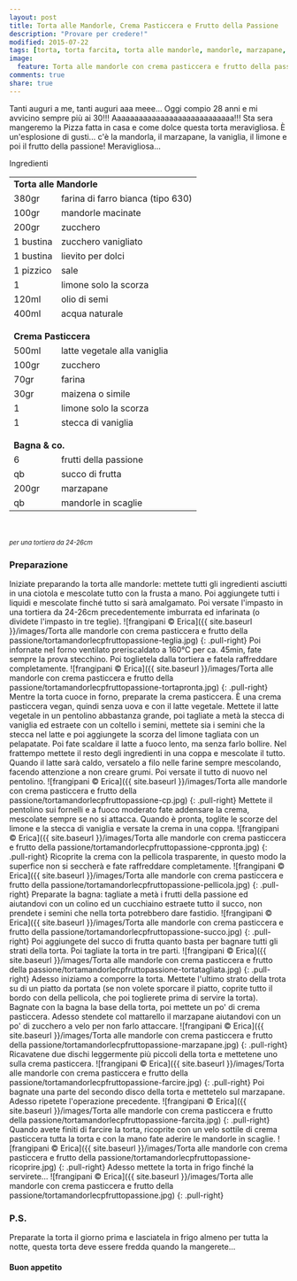```yaml
---
layout: post
title: Torta alle Mandorle, Crema Pasticcera e Frutto della Passione
description: "Provare per credere!"
modified: 2015-07-22
tags: [torta, torta farcita, torta alle mandorle, mandorle, marzapane, crema pasticcera, frutto della passione, compleanno, vegan]
image:
  feature: Torta alle mandorle con crema pasticcera e frutto della passione/tortamandorlecpfruttopassione-header.jpg
comments: true
share: true
---
```


Tanti auguri a me, tanti auguri aaa meee... Oggi compio 28 anni e mi avvicino sempre più ai 30!!! Aaaaaaaaaaaaaaaaaaaaaaaaaaaa!!! Sta sera mangeremo la Pizza fatta in casa e come dolce questa torta meravigliosa. È un'esplosione di gusti... c'è la mandorla, il marzapane, la vaniglia, il limone e poi il frutto della passione! Meravigliosa...


<div class="ingredients">
  <div class="ingredients-title">Ingredienti</div>
  <table>
    <tbody>
      <tr>
        <td colspan="2"><b>Torta alle Mandorle</b></td>
      </tr>
      <tr>
        <td>380gr</td>
        <td>farina di farro bianca (tipo 630)</td>
      </tr>
      <tr>
        <td>100gr</td>
        <td>mandorle macinate</td>
      </tr>
      <tr>
        <td>200gr</td>
        <td>zucchero</td>
      </tr>
      <tr>
        <td>1 bustina</td>
        <td>zucchero vanigliato</td>
      </tr>
      <tr>
        <td>1 bustina</td>
        <td>lievito per dolci</td>
      </tr>
      <tr>
        <td>1 pizzico</td>
        <td>sale</td>
      </tr>
      <tr>
        <td>1</td>
        <td>limone solo la scorza</td>
      </tr>
      <tr>
        <td>120ml</td>
        <td>olio di semi</td>
      </tr>
      <tr>
        <td>400ml</td>
        <td>acqua naturale</td>
      </tr>
      <tr style="height: 15px;"></tr>
      <tr>          
        <td colspan="2"><b>Crema Pasticcera</b></td>
      </tr>
      <tr>
        <td>500ml</td>
        <td>latte vegetale alla vaniglia</td>
      </tr>
      <tr>
        <td>100gr</td>
        <td>zucchero</td>
      </tr>
      <tr>
        <td>70gr</td>
        <td>farina</td>
      </tr>
      <tr>
        <td>30gr</td>
        <td>maizena o simile</td>
      </tr>
      <tr>
        <td>1</td>
        <td>limone solo la scorza</td>
      </tr>
      <tr>
        <td>1</td>
        <td>stecca di vaniglia</td>
      </tr>
      <tr style="height: 15px;"></tr>
      <tr>          
        <td colspan="2"><b>Bagna & co.</b></td>
      </tr>
      <tr>
        <td>6</td>
        <td>frutti della passione</td>
      </tr>
      <tr>
        <td>qb</td>
        <td>succo di frutta</td>
      </tr>
      <tr>
        <td>200gr</td>
        <td>marzapane</td>
      </tr>
      <tr>
        <td>qb</td>
        <td>mandorle in scaglie</td>
      </tr>
    </tbody>
  </table>
  <br></br>
  <i class="pull-right" style="font-size: 80%;">per una tortiera da 24-26cm</i>
</div>


<h3>
  <font color="grey">
    <i class="icon-cogs"></i>
  </font> Preparazione
</h3>

Iniziate preparando la torta alle mandorle: mettete tutti gli ingredienti asciutti in una ciotola e mescolate tutto con la frusta a mano. Poi aggiungete tutti i liquidi e mescolate finché tutto si sarà amalgamato. Poi versate l'impasto in una tortiera da 24-26cm precedentemente imburrata ed infarinata (o dividete l'impasto in tre teglie).
![frangipani © Erica]({{ site.baseurl }}/images/Torta alle mandorle con crema pasticcera e frutto della passione/tortamandorlecpfruttopassione-teglia.jpg)
{: .pull-right}
Poi infornate nel forno ventilato preriscaldato a 160°C per ca. 45min, fate sempre la prova stecchino. Poi toglietela dalla tortiera e fatela raffreddare completamente.
![frangipani © Erica]({{ site.baseurl }}/images/Torta alle mandorle con crema pasticcera e frutto della passione/tortamandorlecpfruttopassione-tortapronta.jpg)
{: .pull-right}
Mentre la torta cuoce in forno, preparate la crema pasticcera. È una crema pasticcera vegan, quindi senza uova e con il latte vegetale. Mettete il latte vegetale in un pentolino abbastanza grande, poi tagliate a metà la stecca di vaniglia ed estraete con un coltello i semini, mettete sia i semini che la stecca nel latte e poi aggiungete la scorza del limone tagliata con un pelapatate. Poi fate scaldare il latte a fuoco lento, ma senza farlo bollire. Nel frattempo mettete il resto degli ingredienti in una coppa e mescolate il tutto. Quando il latte sarà caldo, versatelo a filo nelle farine sempre mescolando, facendo attenzione a non creare grumi. Poi versate il tutto di nuovo nel pentolino.
![frangipani © Erica]({{ site.baseurl }}/images/Torta alle mandorle con crema pasticcera e frutto della passione/tortamandorlecpfruttopassione-cp.jpg)
{: .pull-right}
Mettete il pentolino sui fornelli e a fuoco moderato fate addensare la crema, mescolate sempre se no si attacca. Quando è pronta, toglite le scorze del limone e la stecca di vaniglia e versate la crema in una coppa.
![frangipani © Erica]({{ site.baseurl }}/images/Torta alle mandorle con crema pasticcera e frutto della passione/tortamandorlecpfruttopassione-cppronta.jpg)
{: .pull-right}
Ricoprite la crema con la pellicola trasparente, in questo modo la superfice non si seccherà e fate raffreddare completamente.
![frangipani © Erica]({{ site.baseurl }}/images/Torta alle mandorle con crema pasticcera e frutto della passione/tortamandorlecpfruttopassione-pellicola.jpg)
{: .pull-right}
Preparate la bagna: tagliate a metà i frutti della passione ed aiutandovi con un colino ed un cucchiaino estraete tutto il succo, non prendete i semini che nella torta potrebbero dare fastidio.
![frangipani © Erica]({{ site.baseurl }}/images/Torta alle mandorle con crema pasticcera e frutto della passione/tortamandorlecpfruttopassione-succo.jpg)
{: .pull-right}
Poi aggiungete del succo di frutta quanto basta per bagnare tutti gli strati della torta. Poi tagliate la torta in tre parti.
![frangipani © Erica]({{ site.baseurl }}/images/Torta alle mandorle con crema pasticcera e frutto della passione/tortamandorlecpfruttopassione-tortatagliata.jpg)
{: .pull-right}
Adesso iniziamo a comporre la torta. Mettete l'ultimo strato della trota su di un piatto da portata (se non volete sporcare il piatto, coprite tutto il bordo con della pellicola, che poi toglierete prima di servire la torta). Bagnate con la bagna la base della torta, poi mettete un po' di crema pasticcera. Adesso stendete col mattarello il marzapane aiutandovi con un po' di zucchero a velo per non farlo attaccare. 
![frangipani © Erica]({{ site.baseurl }}/images/Torta alle mandorle con crema pasticcera e frutto della passione/tortamandorlecpfruttopassione-marzapane.jpg)
{: .pull-right}
Ricavatene due dischi leggermente più piccoli della torta e mettetene uno sulla crema pasticcera.
![frangipani © Erica]({{ site.baseurl }}/images/Torta alle mandorle con crema pasticcera e frutto della passione/tortamandorlecpfruttopassione-farcire.jpg)
{: .pull-right}
Poi bagnate una parte del secondo disco della torta e mettetelo sul marzapane. Adesso ripetete l'operazione precedente.
![frangipani © Erica]({{ site.baseurl }}/images/Torta alle mandorle con crema pasticcera e frutto della passione/tortamandorlecpfruttopassione-farcita.jpg)
{: .pull-right}
Quando avete finiti di farcire la torta, ricoprite con un velo sottile di crema pasticcera tutta la torta e con la mano fate aderire le mandorle in scaglie.
![frangipani © Erica]({{ site.baseurl }}/images/Torta alle mandorle con crema pasticcera e frutto della passione/tortamandorlecpfruttopassione-ricoprire.jpg)
{: .pull-right}
Adesso mettete la torta in frigo finché la servirete...
![frangipani © Erica]({{ site.baseurl }}/images/Torta alle mandorle con crema pasticcera e frutto della passione/tortamandorlecpfruttopassione.jpg)
{: .pull-right}

<h3>
  <font color="#FFCC00">
    <i class="icon-lightbulb"></i>
  </font> P.S.
</h3>

Preparate la torta il giorno prima e lasciatela in frigo almeno per tutta la notte, questa torta deve essere fredda quando la mangerete...

<h4>Buon appetito
  <font color="red">
    <i class="icon-smile"></i>
  </font>
</h4>
